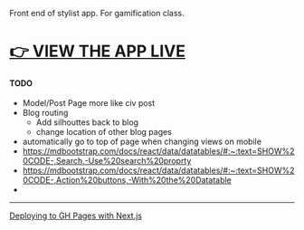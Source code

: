 Front end of stylist app. For gamification class.

# [👉 VIEW THE APP LIVE](https://clementine-christian-byrnes-projects.vercel.app/)

#### TODO

- Model/Post Page more like civ post
- Blog routing
  - Add silhouttes back to blog
  - change location of other blog pages
- automatically go to top of page when changing views on mobile
- https://mdbootstrap.com/docs/react/data/datatables/#:~:text=SHOW%20CODE-,Search,-Use%20search%20proprty
- https://mdbootstrap.com/docs/react/data/datatables/#:~:text=SHOW%20CODE-,Action%20buttons,-With%20the%20Datatable
- 
---


[Deploying to GH Pages with Next.js](https://github.com/gregrickaby/nextjs-github-pages?tab=readme-ov-file)



